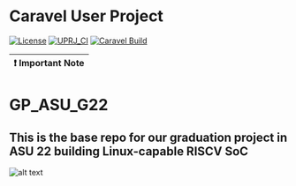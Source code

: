 # Caravel User Project

[![License](https://img.shields.io/badge/License-Apache%202.0-blue.svg)](https://opensource.org/licenses/Apache-2.0) [![UPRJ_CI](https://github.com/efabless/caravel_project_example/actions/workflows/user_project_ci.yml/badge.svg)](https://github.com/efabless/caravel_project_example/actions/workflows/user_project_ci.yml) [![Caravel Build](https://github.com/efabless/caravel_project_example/actions/workflows/caravel_build.yml/badge.svg)](https://github.com/efabless/caravel_project_example/actions/workflows/caravel_build.yml)

| :exclamation: Important Note            |
|-----------------------------------------|
# GP_ASU_G22
## This is the base repo for our graduation project in ASU 22 building Linux-capable RISCV SoC
![alt text](https://github.com/MohamedAliYounis/ASU_GP22/blob/OpenPiton_AlexCore_ASU_Edition/tile.jpg?raw=true)
